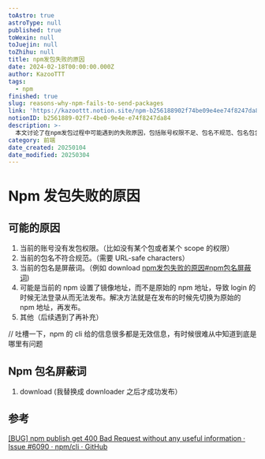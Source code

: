 ```yaml
---
toAstro: true
astroType: null
published: true
toWexin: null
toJuejin: null
toZhihu: null
title: npm发包失败的原因
date: 2024-02-18T00:00:00.000Z
author: KazooTTT
tags:
  - npm
finished: true
slug: reasons-why-npm-fails-to-send-packages
link: 'https://kazoottt.notion.site/npm-b256188902f74be09e4ee74f8247da84'
notionID: b2561889-02f7-4be0-9e4e-e74f8247da84
description: >-
  本文讨论了在npm发包过程中可能遇到的失败原因，包括账号权限不足、包名不规范、包名包含屏蔽词等。特别提到了“download”是一个屏蔽词，作者通过将其替换为“downloader”后成功发布。同时，文章也提到了npm的命令行工具在错误信息提供上的不足，使得问题定位变得困难。参考了GitHub上的相关讨论，以帮助理解这一问题。
category: 前端
date_created: 20250104
date_modified: 20250304
---
```


# Npm 发包失败的原因

## 可能的原因

1. 当前的账号没有发包权限。（比如没有某个包或者某个 scope 的权限）
2. 当前的包名不符合规范。（需要 URL-safe characters）
3. 当前的包名是屏蔽词。（例如 download [npm发包失败的原因#npm包名屏蔽词](/notes/reasons-why-npm-fails-to-send-packages#npm包名屏蔽词))
4. 可能是当前的 npm 设置了镜像地址，而不是原始的 npm 地址，导致 login 的时候无法登录从而无法发布。解决方法就是在发布的时候先切换为原始的 npm 地址，再发布。
5. 其他（后续遇到了再补充）

// 吐槽一下，npm 的 cli 给的信息很多都是无效信息，有时候很难从中知道到底是哪里有问题

## Npm 包名屏蔽词

1. download (我替换成 downloader 之后才成功发布）

## 参考

[\[BUG\] npm publish get 400 Bad Request without any useful information · Issue #6090 · npm/cli · GitHub](<https://github.com/npm/cli/issues/6090>)
